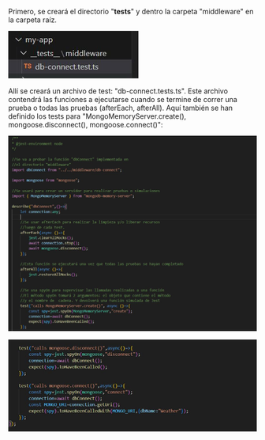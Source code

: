 Primero, se creará el directorio "__tests__" y dentro la carpeta "middleware" en la carpeta raíz.

![](https://github.com/DianaLlamoca/C8288---ACTIVIDADES/blob/main/Imagenes/A15_1.JPG)

Allí se creará un archivo de test: "db-connect.tests.ts". Este archivo contendrá las funciones a ejecutarse cuando se termine de correr una prueba o todas las pruebas (afterEach, afterAll). Aquí también se han definido los tests para "MongoMemoryServer.create(), mongoose.disconnect(), mongoose.connect()":

![](https://github.com/DianaLlamoca/C8288---ACTIVIDADES/blob/main/Imagenes/A15_2.JPG)

![](https://github.com/DianaLlamoca/C8288---ACTIVIDADES/blob/main/Imagenes/A15_3.JPG)

